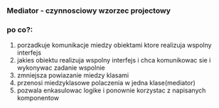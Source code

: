 ### Mediator - czynnosciowy wzorzec projectowy

### **po co?:**
1. porzadkuje komunikacje miedzy obiektami ktore realizuja wspolny interfejs
2. jakies obiektu realizuja wspolny interfejs i chca komunikowac sie i wykonywac zadanie wspolnie
3. zmniejsza powiazanie miedzy klasami
4. przenosi miedzyklasowe polaczenia w jedna klase(mediator) 
5. pozwala enkasulowac logike i ponownie korzystac z napisanych komponentow